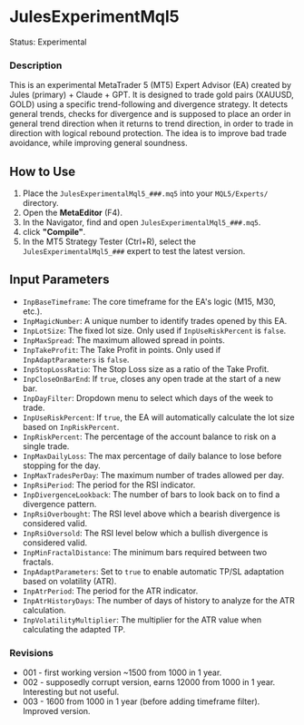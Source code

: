 # JulesExperimentMql5
Status: Experimental

### Description
This is an experimental MetaTrader 5 (MT5) Expert Advisor (EA) created by Jules (primary) + Claude + GPT. It is designed to trade gold pairs (XAUUSD, GOLD) using a specific trend-following and divergence strategy. It detects general trends, checks for divergence and is supposed to place an order in general trend direction when it returns to trend direction, in order to trade in direction with logical rebound protection. The idea is to improve bad trade avoidance, while improving general soundness.

## How to Use
1.  Place the `JulesExperimentalMql5_###.mq5` into your `MQL5/Experts/` directory.
2.  Open the **MetaEditor** (F4).
3.  In the Navigator, find and open `JulesExperimentalMql5_###.mq5`.
4.  click **"Compile"**.
5.  In the MT5 Strategy Tester (Ctrl+R), select the `JulesExperimentalMql5_###` expert to test the latest version.

## Input Parameters
*   `InpBaseTimeframe`: The core timeframe for the EA's logic (M15, M30, etc.).
*   `InpMagicNumber`: A unique number to identify trades opened by this EA.
*   `InpLotSize`: The fixed lot size. Only used if `InpUseRiskPercent` is `false`.
*   `InpMaxSpread`: The maximum allowed spread in points.
*   `InpTakeProfit`: The Take Profit in points. Only used if `InpAdaptParameters` is `false`.
*   `InpStopLossRatio`: The Stop Loss size as a ratio of the Take Profit.
*   `InpCloseOnBarEnd`: If `true`, closes any open trade at the start of a new bar.
*   `InpDayFilter`: Dropdown menu to select which days of the week to trade.
*   `InpUseRiskPercent`: If `true`, the EA will automatically calculate the lot size based on `InpRiskPercent`.
*   `InpRiskPercent`: The percentage of the account balance to risk on a single trade.
*   `InpMaxDailyLoss`: The max percentage of daily balance to lose before stopping for the day.
*   `InpMaxTradesPerDay`: The maximum number of trades allowed per day.
*   `InpRsiPeriod`: The period for the RSI indicator.
*   `InpDivergenceLookback`: The number of bars to look back on to find a divergence pattern.
*   `InpRsiOverbought`: The RSI level above which a bearish divergence is considered valid.
*   `InpRsiOversold`: The RSI level below which a bullish divergence is considered valid.
*   `InpMinFractalDistance`: The minimum bars required between two fractals.
*   `InpAdaptParameters`: Set to `true` to enable automatic TP/SL adaptation based on volatility (ATR).
*   `InpAtrPeriod`: The period for the ATR indicator.
*   `InpAtrHistoryDays`: The number of days of history to analyze for the ATR calculation.
*   `InpVolatilityMultiplier`: The multiplier for the ATR value when calculating the adapted TP.

### Revisions
- 001 - first working version ~1500 from 1000 in 1 year.
- 002 - supposedly corrupt version, earns 12000 from 1000 in 1 year. Interesting but not useful.
- 003 - 1600 from 1000 in 1 year (before adding timeframe filter). Improved version.
